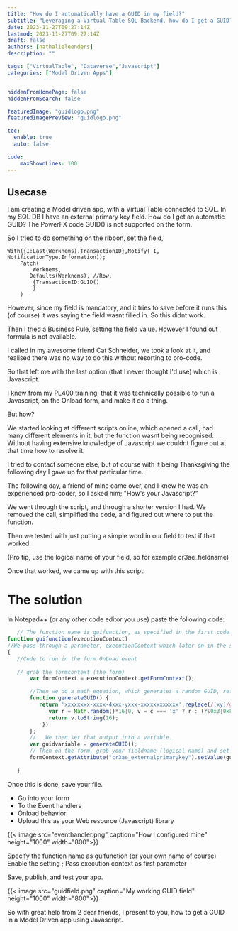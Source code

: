 ```yaml
---
title: "How do I automatically have a GUID in my field?"
subtitle: "Leveraging a Virtual Table SQL Backend, how do I get a GUID?"
date: 2023-11-27T09:27:14Z
lastmod: 2023-11-27T09:27:14Z
draft: false
authors: [nathalieleenders]
description: ""

tags: ["VirtualTable", "Dataverse","Javascript"]
categories: ["Model Driven Apps"]


hiddenFromHomePage: false
hiddenFromSearch: false

featuredImage: "guidlogo.png"
featuredImagePreview: "guidlogo.png"

toc:
  enable: true
  auto: false

code:
    maxShownLines: 100
---
```

## Usecase

I am creating a Model driven app, with a Virtual Table connected to SQL. In my SQL DB I have an external primary key field. How do I get an automatic GUID? The PowerFX code GUID() is not supported on the form.

So I tried to do something on the ribbon, set the field,

``` PowerFX
With({I:Last(Werknems).TransactionID},Notify( I, NotificationType.Information));
    Patch(
        Werknems,
       Defaults(Werknems), //Row,
        {TransactionID:GUID()
        }
    )
```
However, since my field is mandatory, and it tries to save before it runs this (of course) it was saying the field wasnt filled in. So this didnt work.

Then I tried a Business Rule, setting the field value. However I found out formula is not available.

I called in my awesome friend Cat Schneider, we took a look at it, and realised there was no way to do this without resorting to pro-code.

So that left me with the last option (that I never thought I'd use) which is Javascript.

I knew from my PL400 training, that it was technically possible to run a Javascript, on the Onload form, and make it do a thing.

But how?

We started looking at different scripts online, which opened a call, had many different elements in it, but the function wasnt being recognised. Without having extensive knowledge of Javascript we couldnt figure out at that time how to resolve it.

I tried to contact someone else, but of course with it being Thanksgiving the following day I gave up for that particular time.

The following day, a friend of mine came over, and I knew he was an experienced pro-coder, so I asked him; "How's your Javascript?"

We went through the script, and through a shorter version I had. We removed the call, simplified the code, and figured out where to put the function.

Then we tested with just putting a simple word in our field to test if that worked.

(Pro tip, use the logical name of your field, so for example cr3ae_fieldname)

Once that worked, we came up with this script:

# The solution

In Notepad++ (or any other code editor you use) paste the following code:

 ```Javascript
    // The function name is guifunction, as specified in the first code line.
function guifunction(executionContext)
//We pass through a parameter, executionContext which later on in the second line will be called upon. (it recognises it like this)
{
	//Code to run in the form OnLoad event 
	
    // grab the formcontext (the form)
		var formContext = executionContext.getFormContext(); 

		//Then we do a math equation, which generates a random GUID, returns a 16 character string with numbers and letters.
		function generateGUID() {
		   return 'xxxxxxxx-xxxx-4xxx-yxxx-xxxxxxxxxxxx'.replace(/[xy]/g, function(c) {  
			  var r = Math.random()*16|0, v = c === 'x' ? r : (r&0x3|0x8);  
			  return v.toString(16);  
			});
		};
		//   We then set that output into a variable.
		var guidvariable = generateGUID();
        // Then on the form, grab your fieldname (logical name) and set the value to your GUID Variable.
        formContext.getAttribute("cr3ae_externalprimarykey").setValue(guidvariable);
        
    }
  ```

Once this is done, save your file.

* Go into your form
* To the Event handlers
* Onload behavior
* Upload this as your Web resource (Javascript) library

{{< image src="eventhandler.png" caption="How I configured mine" height="1000" width="800">}}

Specify the function name as guifunction (or your own name of course)
Enable the setting ; Pass execution context as first parameter

Save, publish, and test your app.

{{< image src="guidfield.png" caption="My working GUID field" height="1000" width="800">}}

So with great help from 2 dear friends, I present to you, how to get a GUID in a Model Driven app using Javascript.